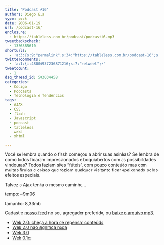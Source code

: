 ```yaml
---
title: 'Podcast #16'
authors: Diego Eis
type: post
date: 2006-01-19
url: /podcast-16/
enclosure:
  - https://tableless.com.br/podcast/podcast16.mp3
tweetbackscheck:
  - 1356385610
shorturls:
  - 'a:3:{s:9:"permalink";s:34:"https://tableless.com.br/podcast-16";s:7:"tinyurl";s:26:"https://tinyurl.com/424gz5s";s:4:"isgd";s:19:"https://is.gd/H1Csx7";}'
twittercomments:
  - 'a:1:{i:48006937236873216;s:7:"retweet";}'
tweetcount:
  - 1
dsq_thread_id: 503034458
categories:
  - Código
  - Podcasts
  - Tecnologia e Tendências
tags:
  - AJAX
  - CSS
  - flash
  - Javascript
  - podcast
  - tableless
  - web2
  - xhtml

---
```

Você se lembra quando o flash começou a abrir suas asinhas? Se lembra de como todos ficaram impressionados e boquiabertos com as possibilidades vindouras? Todos faziam sites &#8220;fúteis&#8221;, com pouco conteúdo mas com muitas firulas e coisas que faziam qualquer visitante ficar apaixonado pelos efeitos especiais.
  
Talvez o Ajax tenha o mesmo caminho&#8230;

tempo: ~9m06
  
tamanho: 8,33mb

Cadastre [nosso feed][1] no seu agregador preferido, ou [baixe o arquivo mp3][2].

  * [Web 2.0: chega a hora de repensar conteúdo][3]
  * [Web 2.0 não significa nada][4]
  * [Web 3.0][5]
  * [Web 0.1α][6]

 [1]: https://feeds.feedburner.com/tableless
 [2]: https://tableless.com.br/podcast/podcast16.mp3
 [3]: https://webinsider.uol.com.br/vernoticia.php/id/2673
 [4]: https://www.revolucao.etc.br/archives/web-20-nao-significa-nada-me-desculpe/
 [5]: https://www.alistapart.com/articles/web3point0
 [6]: https://brunotorres.net/2005/10/14/web-01